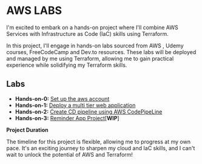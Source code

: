 # AWS LABS

I'm excited to embark on a hands-on project where I'll combine AWS Services with Infrastructure as Code (IaC) skills using Terraform. 

In this project, I'll engage in hands-on labs sourced from AWS , Udemy courses, FreeCodeCamp and Dev.to resources. These labs will be deployed and managed by me using Terraform, allowing me to gain practical experience while solidifying my Terraform skills.

## Labs

- **Hands-on-0:** [Set up the aws account](/hands_on_0/README.md)
- **Hands-on-1:** [Deploy a multi tier web application](/hands_on_1/README.md) 
- **Hands-on-2:** [Create CD pipeline using AWS CodePipeLine]((/hands_on_2/README.md))
- **Hands-on-3:** [Reminder App Project](/hands_on_3/README.md)[**WIP**]

**Project Duration**

The timeline for this project is flexible, allowing me to progress at my own pace. It's an exciting journey to sharpen my cloud and IaC skills, and I can't wait to unlock the potential of AWS and Terraform!
